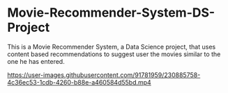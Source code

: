 # Movie-Recommender-System-DS-Project
This is a Movie Recommender System, a Data Science project, that uses content based recommendations to suggest user the movies similar to the one he has entered.


https://user-images.githubusercontent.com/91781959/230885758-4c36ec53-1cdb-4260-b88e-a460584d55bd.mp4

